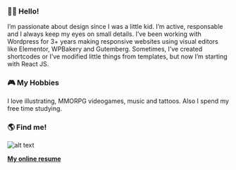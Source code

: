 ### 👋🏻 Hello!

I’m passionate about design since I was a little kid. I’m active, responsable and I always keep my eyes on small details. I’ve been working with Wordpress for 3+ years making responsive websites using visual editors like Elementor, WPBakery and Gutemberg. Sometimes, I’ve created shortcodes or I’ve modified little things from templates, but now I’m starting with React JS.

### 🎮 My Hobbies

I love illustrating, MMORPG videogames, music and tattoos. Also I spend my free time studying.

### 🌎 Find me!

![alt text](https://github.com/[username]/[reponame]/blob/[branch]/Linkedin.jpg)


**[My online resume](https://smcuartas.github.io/resume/)**
